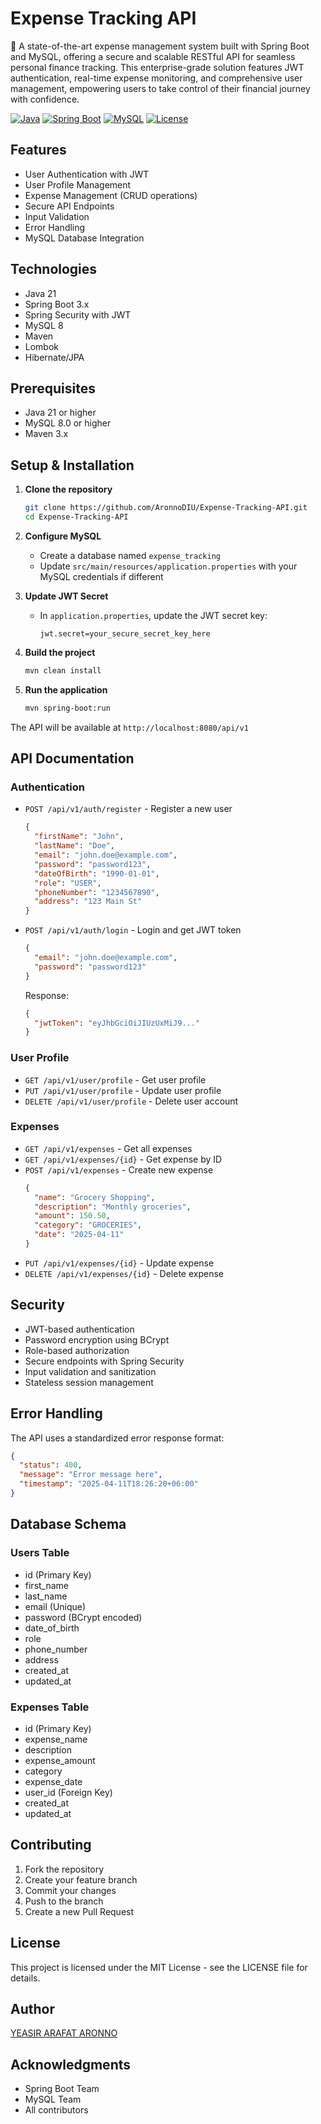 # Expense Tracking API

🚀 A state-of-the-art expense management system built with Spring Boot and MySQL, offering a secure and scalable RESTful API for seamless personal finance tracking. This enterprise-grade solution features JWT authentication, real-time expense monitoring, and comprehensive user management, empowering users to take control of their financial journey with confidence.

[![Java](https://img.shields.io/badge/Java-21-orange.svg)](https://openjdk.org/projects/jdk/21/)
[![Spring Boot](https://img.shields.io/badge/Spring%20Boot-3.x-brightgreen.svg)](https://spring.io/projects/spring-boot)
[![MySQL](https://img.shields.io/badge/MySQL-8.0-blue.svg)](https://www.mysql.com/)
[![License](https://img.shields.io/badge/License-MIT-yellow.svg)](LICENSE)

## Features

- User Authentication with JWT
- User Profile Management
- Expense Management (CRUD operations)
- Secure API Endpoints
- Input Validation
- Error Handling
- MySQL Database Integration

## Technologies

- Java 21
- Spring Boot 3.x
- Spring Security with JWT
- MySQL 8
- Maven
- Lombok
- Hibernate/JPA

## Prerequisites

- Java 21 or higher
- MySQL 8.0 or higher
- Maven 3.x

## Setup & Installation

1. **Clone the repository**
   ```bash
   git clone https://github.com/AronnoDIU/Expense-Tracking-API.git
   cd Expense-Tracking-API
   ```

2. **Configure MySQL**
   - Create a database named `expense_tracking`
   - Update `src/main/resources/application.properties` with your MySQL credentials if different

3. **Update JWT Secret**
   - In `application.properties`, update the JWT secret key:
     ```properties
     jwt.secret=your_secure_secret_key_here
     ```

4. **Build the project**
   ```bash
   mvn clean install
   ```

5. **Run the application**
   ```bash
   mvn spring-boot:run
   ```

The API will be available at `http://localhost:8080/api/v1`

## API Documentation

### Authentication
- `POST /api/v1/auth/register` - Register a new user
  ```json
  {
    "firstName": "John",
    "lastName": "Doe",
    "email": "john.doe@example.com",
    "password": "password123",
    "dateOfBirth": "1990-01-01",
    "role": "USER",
    "phoneNumber": "1234567890",
    "address": "123 Main St"
  }
  ```

- `POST /api/v1/auth/login` - Login and get JWT token
  ```json
  {
    "email": "john.doe@example.com",
    "password": "password123"
  }
  ```
  Response:
  ```json
  {
    "jwtToken": "eyJhbGciOiJIUzUxMiJ9..."
  }
  ```

### User Profile
- `GET /api/v1/user/profile` - Get user profile
- `PUT /api/v1/user/profile` - Update user profile
- `DELETE /api/v1/user/profile` - Delete user account

### Expenses
- `GET /api/v1/expenses` - Get all expenses
- `GET /api/v1/expenses/{id}` - Get expense by ID
- `POST /api/v1/expenses` - Create new expense
  ```json
  {
    "name": "Grocery Shopping",
    "description": "Monthly groceries",
    "amount": 150.50,
    "category": "GROCERIES",
    "date": "2025-04-11"
  }
  ```
- `PUT /api/v1/expenses/{id}` - Update expense
- `DELETE /api/v1/expenses/{id}` - Delete expense

## Security

- JWT-based authentication
- Password encryption using BCrypt
- Role-based authorization
- Secure endpoints with Spring Security
- Input validation and sanitization
- Stateless session management

## Error Handling

The API uses a standardized error response format:
```json
{
  "status": 400,
  "message": "Error message here",
  "timestamp": "2025-04-11T18:26:20+06:00"
}
```

## Database Schema

### Users Table
- id (Primary Key)
- first_name
- last_name
- email (Unique)
- password (BCrypt encoded)
- date_of_birth
- role
- phone_number
- address
- created_at
- updated_at

### Expenses Table
- id (Primary Key)
- expense_name
- description
- expense_amount
- category
- expense_date
- user_id (Foreign Key)
- created_at
- updated_at

## Contributing

1. Fork the repository
2. Create your feature branch
3. Commit your changes
4. Push to the branch
5. Create a new Pull Request

## License

This project is licensed under the MIT License - see the LICENSE file for details.

## Author

[YEASIR ARAFAT ARONNO](https://github.com/AronnoDIU)

## Acknowledgments

- Spring Boot Team
- MySQL Team
- All contributors